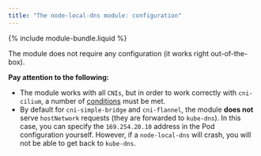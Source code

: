 ```yaml
---
title: "The node-local-dns module: configuration"
---
```


{% include module-bundle.liquid %}

The module does not require any configuration (it works right out-of-the-box).

**Pay attention to the following:**
- The module works with all `CNIs`, but in order to work correctly with `cni-cilium`, a number of [conditions](../021-cni-cilium/#limitations) must be met.
- By default for `cni-simple-bridge` and `cni-flannel`, the module **does not** serve `hostNetwork` requests (they are forwarded to `kube-dns`). In this case, you can specify the  `169.254.20.10` address in the Pod configuration yourself. However, if a `node-local-dns` will crash, you will not be able to get back to `kube-dns`.
